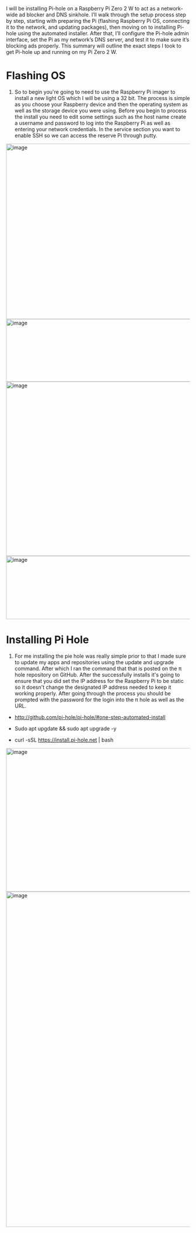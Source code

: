 I will be installing Pi-hole on a Raspberry Pi Zero 2 W to act as a network-wide ad blocker and DNS sinkhole. I’ll walk through the setup process step by step, starting with preparing the Pi (flashing Raspberry Pi OS, connecting it to the network, and updating packages), then moving on to installing Pi-hole using the automated installer. After that, I’ll configure the Pi-hole admin interface, set the Pi as my network’s DNS server, and test it to make sure it’s blocking ads properly. This summary will outline the exact steps I took to get Pi-hole up and running on my Pi Zero 2 W.
# Flashing OS

1. So to begin you're going to need to use the Raspberry Pi imager to install a new light OS which I will be using a 32 bit. The process is simple as you choose your Raspberry device and then the operating system as well as the storage device you were using. Before you begin to process the install you need to edit some settings such as the host name create a username and password to log into the Raspberry Pi as well as entering your network credentials. In the service section you want to enable SSH so we can access the reserve Pi through putty.
<img width="681" height="479" alt="image" src="https://github.com/user-attachments/assets/37e92ac0-1ce0-4386-a84c-f68f4e52ff93" />


<img width="550" height="171" alt="image" src="https://github.com/user-attachments/assets/204cb47b-2ebb-427f-bcca-e253002e28cc" />


<img width="680" height="476" alt="image" src="https://github.com/user-attachments/assets/50a34f88-d0fd-4ae5-a6c9-6e49641f96e0" />




<img width="550" height="173" alt="image" src="https://github.com/user-attachments/assets/b8513afd-367b-46f1-ae1f-613182c55bce" />


# Installing Pi Hole

1. For me installing the pie hole was really simple prior to that I made sure to update my apps and repositories using the update and upgrade command. After which I ran the command that that is posted on the π hole repository on GitHub. After the successfully installs it's going to ensure that you did set the IP address for the Raspberry Pi to be static so it doesn't change the designated IP address needed to keep it working properly. After going through the process you should be prompted with the password for the login into the π hole as well as the URL.

* http://github.com/pi-hole/pi-hole/#one-step-automated-install

* Sudo apt upgdate && sudo apt upgrade -y

* curl -sSL https://install.pi-hole.net | bash

<img width="573" height="392" alt="image" src="https://github.com/user-attachments/assets/a29b4d98-5b43-442e-b9aa-1c45cc8f8dc4" />


<img width="1257" height="916" alt="image" src="https://github.com/user-attachments/assets/ea1592c4-7462-45e3-a2c6-9306a42d822b" />







